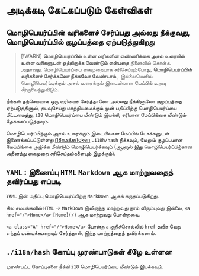# அடிக்கடி கேட்கப்படும் கேள்விகள்

## மொழிபெயர்ப்பின் வரிகளைச் சேர்ப்பது அல்லது நீக்குவது, மொழிபெயர்ப்பில் குழப்பத்தை ஏற்படுத்துகிறது

> [!WARN]
> **மொழிபெயர்ப்பில் உள்ள வரிகளின் எண்ணிக்கை அசல் உரையில் உள்ள வரிகளுடன் ஒத்திருக்க வேண்டும் என்பதை** நினைவில் கொள்க.
> அதாவது, மொழிபெயர்ப்பை கைமுறையாக சரிசெய்யும்போது, **மொழிபெயர்ப்பின் வரிகளைச் சேர்க்கவோ நீக்கவோ வேண்டாம்** , இல்லையெனில் மொழிபெயர்ப்புக்கும் அசல் உரைக்கும் இடையிலான மேப்பிங் உறவு சீர்குலைந்துவிடும்.

நீங்கள் தற்செயலாக ஒரு வரியைச் சேர்த்தாலோ அல்லது நீக்கினாலோ குழப்பத்தை ஏற்படுத்தினால், தயவுசெய்து மாற்றியமைக்கும் முன் பதிப்பிற்கு மொழிபெயர்ப்பை மீட்டமைத்து, `i18` மொழிபெயர்ப்பை மீண்டும் இயக்கி, சரியான மேப்பிங்கை மீண்டும் தேக்ககப்படுத்தவும்.

மொழிபெயர்ப்பிற்கும் அசல் உரைக்கும் இடையிலான மேப்பிங் டோக்கனுடன் இணைக்கப்பட்டுள்ளது [i18n.site/token](//i18n.site/token) `.i18h/hash` நீக்கவும், மேலும் குழப்பமான மேப்பிங்கை அழிக்க மீண்டும் மொழிபெயர்க்கவும் (ஆனால் இது மொழிபெயர்ப்பிற்கான அனைத்து கைமுறை சரிசெய்தல்களையும் இழக்கும்).

## `YAML` : இணைப்பு `HTML` `Markdown` ஆக மாற்றுவதைத் தவிர்ப்பது எப்படி

`YAML` இன் மதிப்பு மொழிபெயர்ப்பிற்கு `MarkDown` ஆகக் கருதப்படுகிறது.

சில சமயங்களில் `HTML` → `MarkDown` இலிருந்து மாற்றுவது நாம் விரும்புவது இல்லை, `<a href="/">Home</a>` `[Home](/)` ஆக மாற்றுவது போன்றவை.

`<a class="A" href="/">Home</a>` போன்ற `a` குறிச்சொல்லில் `href` தவிர வேறு எந்தப் பண்புக்கூறையும் சேர்த்தால், இந்த மாற்றத்தைத் தவிர்க்கலாம்.

## `./i18n/hash` கோப்பு முரண்பாடுகள் கீழே உள்ளன

முரண்பட்ட கோப்புகளை நீக்கி `i18` மொழிபெயர்ப்பை மீண்டும் இயக்கவும்.